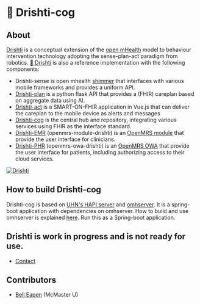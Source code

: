 # :eyes: Drishti-cog

## About
[Drishti](http://github.com/E-Health/drishti) is a conceptual extension of the [open mHealth](http://www.openmhealth.org/) model to behaviour intervention technology adopting the sense-plan-act paradigm from robotics. [:eyes: Drishti](https://github.com/E-Health/drishti) is also a reference implementation with the following components: 

* Drishti-sense  is open mhealth [shimmer](https://github.com/openmhealth/shimmer) that interfaces with various mobile frameworks and provides a uniform API.
* [Drishti-plan](https://github.com/dermatologist/drishti-plan) is a python flask API that provides a (FHIR) careplan based on aggregate data using AI.
* [Drishti-act](https://github.com/dermatologist/drishti-act) is a SMART-ON-FHIR application in Vue.js that can deliver the careplan to the mobile device as alerts and messages
* [Drishti-cog](https://github.com/dermatologist/drishti-cog) is the central hub and repository, integrating various services using FHIR as the interface standard.
* [Drishti-EMR](https://github.com/dermatologist/openmrs-module-drishti)  (openmrs-module-drishti) is an [OpenMRS module](https://wiki.openmrs.org/display/docs/Creating+Modules) that provide the user interface for clinicians.
* [Drishti-PHR](https://github.com/dermatologist/openmrs-owa-drishti)  (openmrs-owa-drishti) is an [OpenMRS OWA](https://wiki.openmrs.org/display/docs/Open+Web+Apps+Module) that provide the user interface for patients, including authorizing access to their cloud services.

[![Drishti](https://raw.github.com/E-Health/drishti/develop/notes/drishti.png)](http://canehealth.com)

## How to build Drishti-cog
Drishti-cog is based on [UHN's HAPI server](http://hapifhir.io/) and [omhserver]( https://github.com/gt-health/OMH-on-FHIR). It is a spring-boot application with dependencies on omhserver. How to build and use omhserver is explained [here](https://github.com/E-Health/OMH-on-FHIR). Run this as a Spring-boot application.

## Drishti is work in progress and is not ready for use.
*  [Contact](https://nuchange.ca/contact)

## Contributors
* [Bell Eapen](https://nuchange.ca) (McMaster U)

